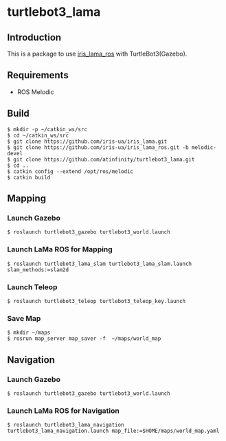 # turtlebot3_lama

## Introduction
This is a package to use [iris_lama_ros](https://github.com/iris-ua/iris_lama_ros) with TurtleBot3(Gazebo).

## Requirements

- ROS Melodic

## Build

```
$ mkdir -p ~/catkin_ws/src
$ cd ~/catkin_ws/src
$ git clone https://github.com/iris-ua/iris_lama.git
$ git clone https://github.com/iris-ua/iris_lama_ros.git -b melodic-devel
$ git clone https://github.com/atinfinity/turtlebot3_lama.git
$ cd ..
$ catkin config --extend /opt/ros/melodic
$ catkin build
```

## Mapping
### Launch Gazebo

```
$ roslaunch turtlebot3_gazebo turtlebot3_world.launch
```

### Launch LaMa ROS for Mapping

```
$ roslaunch turtlebot3_lama_slam turtlebot3_lama_slam.launch slam_methods:=slam2d
```

### Launch Teleop

```
$ roslaunch turtlebot3_teleop turtlebot3_teleop_key.launch
```

### Save Map

```
$ mkdir ~/maps
$ rosrun map_server map_saver -f  ~/maps/world_map
```

## Navigation

### Launch Gazebo

```
$ roslaunch turtlebot3_gazebo turtlebot3_world.launch
```

### Launch LaMa ROS for Navigation

```
$ roslaunch turtlebot3_lama_navigation turtlebot3_lama_navigation.launch map_file:=$HOME/maps/world_map.yaml
```

